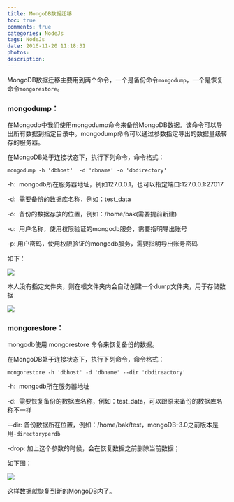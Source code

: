 ```yaml
---
title: MongoDB数据迁移
toc: true
comments: true
categories: NodeJs
tags: NodeJs
date: 2016-11-20 11:18:31
photos:
description:
---
```


MongoDB数据迁移主要用到两个命令，一个是备份命令`mongodump`，一个是恢复命令`mongorestore`。

<!--more-->
### mongodump：

在Mongodb中我们使用mongodump命令来备份MongoDB数据。该命令可以导出所有数据到指定目录中。mongodump命令可以通过参数指定导出的数据量级转存的服务器。

在MongoDB处于连接状态下，执行下列命令，命令格式：
```shell
mongodump -h 'dbhost'  -d 'dbname' -o 'dbdirectory'
```

-h:  mongodb所在服务器地址，例如127.0.0.1，也可以指定端口:127.0.0.1:27017 

-d:  需要备份的数据库名称，例如：test_data

-o:  备份的数据存放的位置，例如：/home/bak(需要提前新建)

-u:  用户名称，使用权限验证的mongodb服务，需要指明导出账号

-p:  用户密码，使用权限验证的mongodb服务，需要指明导出账号密码

如下：

![](http://ww1.sinaimg.in/large/006y8lVagw1fa9z7g43u7j30eo03dt9y.jpg)

本人没有指定文件夹，则在根文件夹内会自动创建一个dump文件夹，用于存储数据

![](http://ww1.sinaimg.in/large/006y8lVagw1fa9z8on9w2j30k1096abe.jpg)


### mongorestore：
mongodb使用 mongorestore 命令来恢复备份的数据。

在MongoDB处于连接状态下，执行下列命令，命令格式：

```shell
mongorestore -h 'dbhost' -d 'dbname' --dir 'dbdireactory'
```
-h:  mongodb所在服务器地址

-d:  需要恢复备份的数据库名称，例如：test_data，可以跟原来备份的数据库名称不一样

--dir: 备份数据所在位置，例如：/home/bak/test，mongoDB-3.0之前版本是用`-directoryperdb`

-drop: 加上这个参数的时候，会在恢复数据之前删除当前数据；

如下图：

![](http://ww2.sinaimg.in/large/006y8lVagw1fa9zc2fkqxj30hz0b1wl6.jpg)

这样数据就恢复到新的MongoDB内了。






